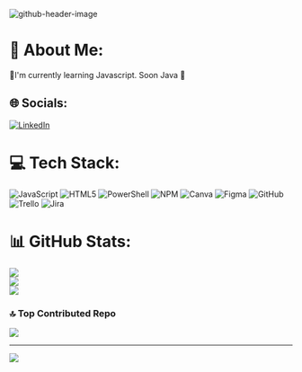 ![github-header-image](https://github.com/Sarii4/Sarii4/assets/169152621/f626462c-c886-43df-943d-5be8967517b4)

# 💫 About Me:
🌱I'm currently learning Javascript. Soon Java 🙌


## 🌐 Socials:
[![LinkedIn](https://img.shields.io/badge/LinkedIn-%230077B5.svg?logo=linkedin&logoColor=white)](https://linkedin.com/in/https://www.linkedin.com/in/sara-teran-537546204/) 

# 💻 Tech Stack:
![JavaScript](https://img.shields.io/badge/javascript-%23323330.svg?style=for-the-badge&logo=javascript&logoColor=%23F7DF1E) ![HTML5](https://img.shields.io/badge/html5-%23E34F26.svg?style=for-the-badge&logo=html5&logoColor=white) ![PowerShell](https://img.shields.io/badge/PowerShell-%235391FE.svg?style=for-the-badge&logo=powershell&logoColor=white) ![NPM](https://img.shields.io/badge/NPM-%23CB3837.svg?style=for-the-badge&logo=npm&logoColor=white) ![Canva](https://img.shields.io/badge/Canva-%2300C4CC.svg?style=for-the-badge&logo=Canva&logoColor=white) ![Figma](https://img.shields.io/badge/figma-%23F24E1E.svg?style=for-the-badge&logo=figma&logoColor=white) ![GitHub](https://img.shields.io/badge/github-%23121011.svg?style=for-the-badge&logo=github&logoColor=white) ![Trello](https://img.shields.io/badge/Trello-%23026AA7.svg?style=for-the-badge&logo=Trello&logoColor=white) ![Jira](https://img.shields.io/badge/jira-%230A0FFF.svg?style=for-the-badge&logo=jira&logoColor=white)
# 📊 GitHub Stats:
![](https://github-readme-stats.vercel.app/api?username=Sarii4&theme=synthwave&hide_border=false&include_all_commits=false&count_private=false)<br/>
![](https://github-readme-streak-stats.herokuapp.com/?user=Sarii4&theme=synthwave&hide_border=false)<br/>
![](https://github-readme-stats.vercel.app/api/top-langs/?username=Sarii4&theme=synthwave&hide_border=false&include_all_commits=false&count_private=false&layout=compact)

### 🔝 Top Contributed Repo
![](https://github-contributor-stats.vercel.app/api?username=Sarii4&limit=5&theme=dark&combine_all_yearly_contributions=true)

---
[![](https://visitcount.itsvg.in/api?id=Sarii4&icon=5&color=11)](https://visitcount.itsvg.in)

<!-- Proudly created with GPRM ( https://gprm.itsvg.in ) -->
